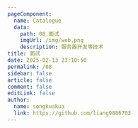 ```yaml
---
pageComponent:
  name: Catalogue
  data:
    path: 08.面试
    imgUrl: /img/web.png
    description: 服务器开发等技术
title: 面试
date: 2025-02-13 23:10:50
permalink: /08
sidebar: false
article: false
comment: false
editLink: false
author:
  name: songkuakua
  link: https://github.com/liang9886703
---
```

